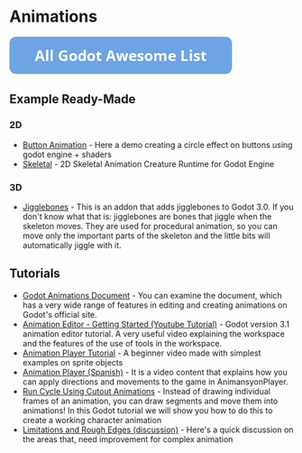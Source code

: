 # Animations

[![Godot Awesome List](icons/button.png)](https://github.com/hto/awesome-godot)

## Example Ready-Made
### 2D
- [Button Animation](https://github.com/kestrelm/Creature_Godot) - Here a demo creating a circle effect on buttons using godot engine + shaders
- [Skeletal](https://github.com/xsellier/godot-button-animation) - 2D Skeletal Animation Creature Runtime for Godot Engine

### 3D
- [Jigglebones](https://github.com/Bauxitedev/godot-jigglebones) - This is an addon that adds jigglebones to Godot 3.0. If you don't know what that is: jigglebones are bones that jiggle when the skeleton moves. They are used for procedural animation, so you can move only the important parts of the skeleton and the little bits will automatically jiggle with it.

## Tutorials 
- [Godot Animations Document](https://docs.godotengine.org/en/stable/getting_started/step_by_step/animations.html) - You can examine the document, which has a very wide range of features in editing and creating animations on Godot's official site. 
- [Animation Editor - Getting Started (Youtube Tutorial)](https://www.youtube.com/watch?v=18Em80Bfjp4) -  Godot version 3.1 animation editor tutorial. A very useful video explaining the workspace and the features of the use of tools in the workspace.
- [Animation Player Tutorial](https://www.youtube.com/watch?v=IQsYMVd_sGg) - A beginner video made with simplest examples on sprite objects 
- [Animation Player (Spanish)](https://www.youtube.com/watch?v=DO4C8BQZrbI) - It is a video content that explains how you can apply directions and movements to the game in AnimansyonPlayer.
- [Run Cycle Using Cutout Animations](https://www.youtube.com/watch?v=lMFuEc1XsOQ) - Instead of drawing individual frames of an animation, you can draw segments and move them into animations! In this Godot tutorial we will show you how to do this to create a working character animation
- [Limitations and Rough Edges (discussion)](https://www.youtube.com/watch?v=t0kJ4yQAIIk) - Here's a quick discussion on the areas that, need improvement for complex animation
